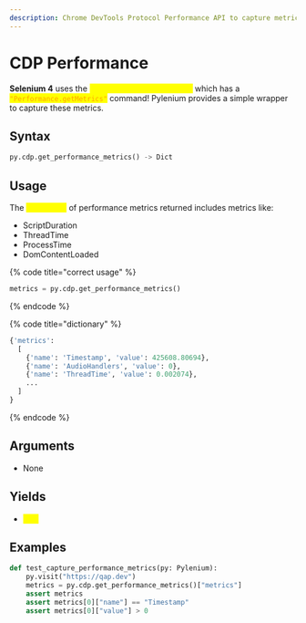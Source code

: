 ```yaml
---
description: Chrome DevTools Protocol Performance API to capture metrics.
---
```


# CDP Performance

**Selenium 4** uses the <mark style="color:yellow;">**Chrome DevTools Protocol**</mark> which has a <mark style="color:orange;">`"Performance.getMetrics"`</mark> command! Pylenium provides a simple wrapper to capture these metrics.

## Syntax

```python
py.cdp.get_performance_metrics() -> Dict
```

## Usage

The <mark style="color:yellow;">**Dictionary**</mark> of performance metrics returned includes metrics like:

* ScriptDuration
* ThreadTime
* ProcessTime
* DomContentLoaded

{% code title="correct usage" %}
```python
metrics = py.cdp.get_performance_metrics()
```
{% endcode %}

{% code title="dictionary" %}
```python
{'metrics':
  [
    {'name': 'Timestamp', 'value': 425608.80694},
    {'name': 'AudioHandlers', 'value': 0},
    {'name': 'ThreadTime', 'value': 0.002074},
    ...
  ]
}
```
{% endcode %}

## Arguments

* None

## Yields

* <mark style="color:yellow;">**Dict**</mark>

## Examples

```python
def test_capture_performance_metrics(py: Pylenium):
    py.visit("https://qap.dev")
    metrics = py.cdp.get_performance_metrics()["metrics"]
    assert metrics
    assert metrics[0]["name"] == "Timestamp"
    assert metrics[0]["value"] > 0
```
